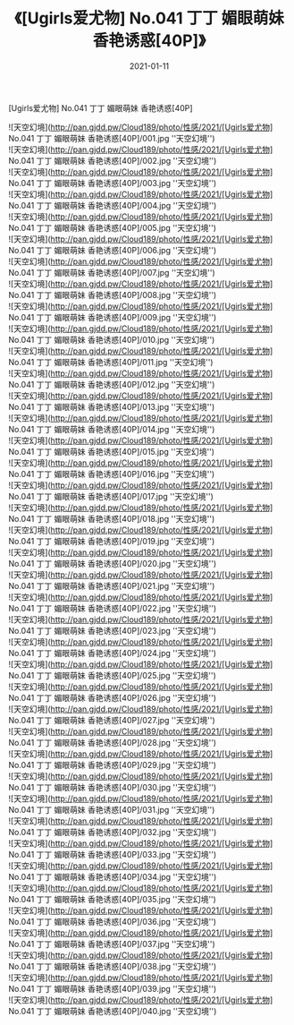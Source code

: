 ﻿---
layout: post
title:  《[Ugirls爱尤物] No.041 丁丁 媚眼萌妹 香艳诱惑[40P]》
date:   2021-01-11
img: http://pan.gjdd.pw/Cloud189/photo/性感/2021/[Ugirls爱尤物] No.041 丁丁 媚眼萌妹 香艳诱惑[40P]/000.jpg
categories: [美女, 性感, 泳衣]
---

[Ugirls爱尤物] No.041 丁丁 媚眼萌妹 香艳诱惑[40P]



![天空幻境](http://pan.gjdd.pw/Cloud189/photo/性感/2021/[Ugirls爱尤物] No.041 丁丁 媚眼萌妹 香艳诱惑[40P]/001.jpg ''天空幻境'') <br>
![天空幻境](http://pan.gjdd.pw/Cloud189/photo/性感/2021/[Ugirls爱尤物] No.041 丁丁 媚眼萌妹 香艳诱惑[40P]/002.jpg ''天空幻境'') <br>
![天空幻境](http://pan.gjdd.pw/Cloud189/photo/性感/2021/[Ugirls爱尤物] No.041 丁丁 媚眼萌妹 香艳诱惑[40P]/003.jpg ''天空幻境'') <br>
![天空幻境](http://pan.gjdd.pw/Cloud189/photo/性感/2021/[Ugirls爱尤物] No.041 丁丁 媚眼萌妹 香艳诱惑[40P]/004.jpg ''天空幻境'') <br>
![天空幻境](http://pan.gjdd.pw/Cloud189/photo/性感/2021/[Ugirls爱尤物] No.041 丁丁 媚眼萌妹 香艳诱惑[40P]/005.jpg ''天空幻境'') <br>
![天空幻境](http://pan.gjdd.pw/Cloud189/photo/性感/2021/[Ugirls爱尤物] No.041 丁丁 媚眼萌妹 香艳诱惑[40P]/006.jpg ''天空幻境'') <br>
![天空幻境](http://pan.gjdd.pw/Cloud189/photo/性感/2021/[Ugirls爱尤物] No.041 丁丁 媚眼萌妹 香艳诱惑[40P]/007.jpg ''天空幻境'') <br>
![天空幻境](http://pan.gjdd.pw/Cloud189/photo/性感/2021/[Ugirls爱尤物] No.041 丁丁 媚眼萌妹 香艳诱惑[40P]/008.jpg ''天空幻境'') <br>
![天空幻境](http://pan.gjdd.pw/Cloud189/photo/性感/2021/[Ugirls爱尤物] No.041 丁丁 媚眼萌妹 香艳诱惑[40P]/009.jpg ''天空幻境'') <br>
![天空幻境](http://pan.gjdd.pw/Cloud189/photo/性感/2021/[Ugirls爱尤物] No.041 丁丁 媚眼萌妹 香艳诱惑[40P]/010.jpg ''天空幻境'') <br>
![天空幻境](http://pan.gjdd.pw/Cloud189/photo/性感/2021/[Ugirls爱尤物] No.041 丁丁 媚眼萌妹 香艳诱惑[40P]/011.jpg ''天空幻境'') <br>
![天空幻境](http://pan.gjdd.pw/Cloud189/photo/性感/2021/[Ugirls爱尤物] No.041 丁丁 媚眼萌妹 香艳诱惑[40P]/012.jpg ''天空幻境'') <br>
![天空幻境](http://pan.gjdd.pw/Cloud189/photo/性感/2021/[Ugirls爱尤物] No.041 丁丁 媚眼萌妹 香艳诱惑[40P]/013.jpg ''天空幻境'') <br>
![天空幻境](http://pan.gjdd.pw/Cloud189/photo/性感/2021/[Ugirls爱尤物] No.041 丁丁 媚眼萌妹 香艳诱惑[40P]/014.jpg ''天空幻境'') <br>
![天空幻境](http://pan.gjdd.pw/Cloud189/photo/性感/2021/[Ugirls爱尤物] No.041 丁丁 媚眼萌妹 香艳诱惑[40P]/015.jpg ''天空幻境'') <br>
![天空幻境](http://pan.gjdd.pw/Cloud189/photo/性感/2021/[Ugirls爱尤物] No.041 丁丁 媚眼萌妹 香艳诱惑[40P]/016.jpg ''天空幻境'') <br>
![天空幻境](http://pan.gjdd.pw/Cloud189/photo/性感/2021/[Ugirls爱尤物] No.041 丁丁 媚眼萌妹 香艳诱惑[40P]/017.jpg ''天空幻境'') <br>
![天空幻境](http://pan.gjdd.pw/Cloud189/photo/性感/2021/[Ugirls爱尤物] No.041 丁丁 媚眼萌妹 香艳诱惑[40P]/018.jpg ''天空幻境'') <br>
![天空幻境](http://pan.gjdd.pw/Cloud189/photo/性感/2021/[Ugirls爱尤物] No.041 丁丁 媚眼萌妹 香艳诱惑[40P]/019.jpg ''天空幻境'') <br>
![天空幻境](http://pan.gjdd.pw/Cloud189/photo/性感/2021/[Ugirls爱尤物] No.041 丁丁 媚眼萌妹 香艳诱惑[40P]/020.jpg ''天空幻境'') <br>
![天空幻境](http://pan.gjdd.pw/Cloud189/photo/性感/2021/[Ugirls爱尤物] No.041 丁丁 媚眼萌妹 香艳诱惑[40P]/021.jpg ''天空幻境'') <br>
![天空幻境](http://pan.gjdd.pw/Cloud189/photo/性感/2021/[Ugirls爱尤物] No.041 丁丁 媚眼萌妹 香艳诱惑[40P]/022.jpg ''天空幻境'') <br>
![天空幻境](http://pan.gjdd.pw/Cloud189/photo/性感/2021/[Ugirls爱尤物] No.041 丁丁 媚眼萌妹 香艳诱惑[40P]/023.jpg ''天空幻境'') <br>
![天空幻境](http://pan.gjdd.pw/Cloud189/photo/性感/2021/[Ugirls爱尤物] No.041 丁丁 媚眼萌妹 香艳诱惑[40P]/024.jpg ''天空幻境'') <br>
![天空幻境](http://pan.gjdd.pw/Cloud189/photo/性感/2021/[Ugirls爱尤物] No.041 丁丁 媚眼萌妹 香艳诱惑[40P]/025.jpg ''天空幻境'') <br>
![天空幻境](http://pan.gjdd.pw/Cloud189/photo/性感/2021/[Ugirls爱尤物] No.041 丁丁 媚眼萌妹 香艳诱惑[40P]/026.jpg ''天空幻境'') <br>
![天空幻境](http://pan.gjdd.pw/Cloud189/photo/性感/2021/[Ugirls爱尤物] No.041 丁丁 媚眼萌妹 香艳诱惑[40P]/027.jpg ''天空幻境'') <br>
![天空幻境](http://pan.gjdd.pw/Cloud189/photo/性感/2021/[Ugirls爱尤物] No.041 丁丁 媚眼萌妹 香艳诱惑[40P]/028.jpg ''天空幻境'') <br>
![天空幻境](http://pan.gjdd.pw/Cloud189/photo/性感/2021/[Ugirls爱尤物] No.041 丁丁 媚眼萌妹 香艳诱惑[40P]/029.jpg ''天空幻境'') <br>
![天空幻境](http://pan.gjdd.pw/Cloud189/photo/性感/2021/[Ugirls爱尤物] No.041 丁丁 媚眼萌妹 香艳诱惑[40P]/030.jpg ''天空幻境'') <br>
![天空幻境](http://pan.gjdd.pw/Cloud189/photo/性感/2021/[Ugirls爱尤物] No.041 丁丁 媚眼萌妹 香艳诱惑[40P]/031.jpg ''天空幻境'') <br>
![天空幻境](http://pan.gjdd.pw/Cloud189/photo/性感/2021/[Ugirls爱尤物] No.041 丁丁 媚眼萌妹 香艳诱惑[40P]/032.jpg ''天空幻境'') <br>
![天空幻境](http://pan.gjdd.pw/Cloud189/photo/性感/2021/[Ugirls爱尤物] No.041 丁丁 媚眼萌妹 香艳诱惑[40P]/033.jpg ''天空幻境'') <br>
![天空幻境](http://pan.gjdd.pw/Cloud189/photo/性感/2021/[Ugirls爱尤物] No.041 丁丁 媚眼萌妹 香艳诱惑[40P]/034.jpg ''天空幻境'') <br>
![天空幻境](http://pan.gjdd.pw/Cloud189/photo/性感/2021/[Ugirls爱尤物] No.041 丁丁 媚眼萌妹 香艳诱惑[40P]/035.jpg ''天空幻境'') <br>
![天空幻境](http://pan.gjdd.pw/Cloud189/photo/性感/2021/[Ugirls爱尤物] No.041 丁丁 媚眼萌妹 香艳诱惑[40P]/036.jpg ''天空幻境'') <br>
![天空幻境](http://pan.gjdd.pw/Cloud189/photo/性感/2021/[Ugirls爱尤物] No.041 丁丁 媚眼萌妹 香艳诱惑[40P]/037.jpg ''天空幻境'') <br>
![天空幻境](http://pan.gjdd.pw/Cloud189/photo/性感/2021/[Ugirls爱尤物] No.041 丁丁 媚眼萌妹 香艳诱惑[40P]/038.jpg ''天空幻境'') <br>
![天空幻境](http://pan.gjdd.pw/Cloud189/photo/性感/2021/[Ugirls爱尤物] No.041 丁丁 媚眼萌妹 香艳诱惑[40P]/039.jpg ''天空幻境'') <br>
![天空幻境](http://pan.gjdd.pw/Cloud189/photo/性感/2021/[Ugirls爱尤物] No.041 丁丁 媚眼萌妹 香艳诱惑[40P]/040.jpg ''天空幻境'') <br>